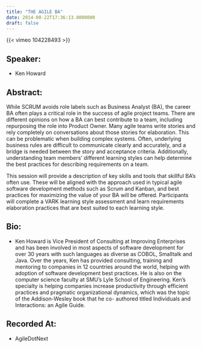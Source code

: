 ```yaml
---
title: "THE AGILE BA"
date: 2014-08-22T17:36:13.0000000
draft: false
---
```


{{< vimeo 104228493 >}}

## Speaker:

 - Ken Howard

## Abstract:

<p>While SCRUM avoids role labels such as Business Analyst (BA), the career BA often plays a critical role in the success of agile project teams. There are different opinions on how a BA can best contribute to a team, including repurposing the role into Product Owner. Many agile teams write stories and rely completely on conversations about those stories for elaboration. This can be problematic when building complex systems. Often, underlying business rules are difficult to communicate clearly and accurately, and a bridge is needed between the story and acceptance criteria. Additionally, understanding team members’ different learning styles can help determine the best practices for describing requirements on a team.</p>
<p>This session will provide a description of key skills and tools that skillful BA’s often use. These will be aligned with the approach used in typical agile software development methods such as Scrum and Kanban, and best practices for maximizing the value of your BA will be offered. Participants will complete a VARK learning style assessment and learn requirements elaboration practices that are best suited to each learning style.</p>

## Bio:

 - <p>Ken Howard is Vice President of Consulting at Improving Enterprises and has been involved in most aspects of software development for over 30 years with such languages as diverse as COBOL, Smalltalk and Java. Over the years, Ken has provided consulting, training and mentoring to companies in 12 countries around the world, helping with adoption of software development best practices. He is also on the computer science faculty at SMU’s Lyle School of Engineering. Ken’s specialty is helping companies increase productivity through efficient practices and pragmatic organizational dynamics, which was the topic of the Addison-Wesley book that he co- authored titled Individuals and Interactions: an Agile Guide.
</p>

## Recorded At:

 - AgileDotNext

